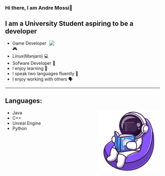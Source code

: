 ### Hi there, I am Andre Mossi👋

## I am a University Student aspiring to be a developer

<p>
<img align='right' width='360' src="https://github-readme-stats.vercel.app/api?username=andrem222&show_icons=true&theme=radical">
</p>

- Game Developer 🎮
- Linux(Manjaro) 💻
- Sofware Developer 📱
- I enjoy learning 📒
- I speak two languages fluently 📢
- I enjoy working with others 🗣️

---

## Languages:

<p>
<img align='right' width="200" src="Images/ReadingIcon.png">
</p>

- Java
- C++
- Unreal Engine
- Python
